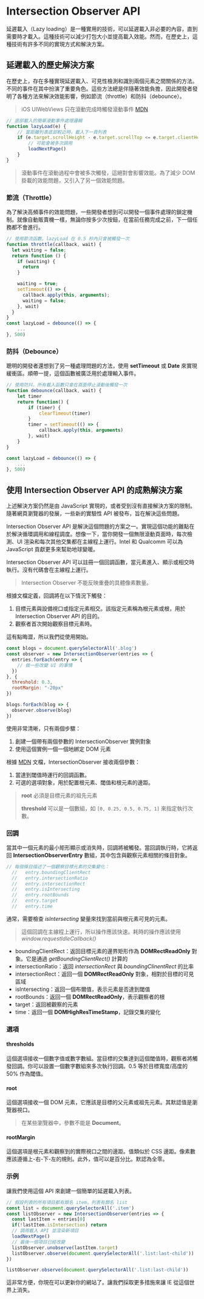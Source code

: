 # Intersection Observer API

延遲載入（Lazy loading）是一種實用的技術，可以延遲載入非必要的內容，直到需要時才載入。這種技術可以減少打包大小並提高載入效能。然而，在歷史上，這種技術有許多不同的實現方式和解決方案。

## 延遲載入的歷史解決方案

在歷史上，存在多種實現延遲載入、可見性檢測和識別兩個元素之間關係的方法。不同的事件在其中扮演了重要角色。這些方法總是伴隨著效能負擔，因此開發者發明了各種方法來解決效能影響，例如節流（throttle）和防抖（debounce）。

> iOS UIWebViews 只在滾動完成時觸發滾動事件 [MDN](https://developer.mozilla.org/en-US/docs/Web/API/Document/scroll_event)

```JavaScript
// 底部載入的簡單滾動事件處理邏輯
function lazyLoad(e) {
    // 當距離列表底部較近時，載入下一頁列表
    if (e.target.scrollHeight - e.target.scrollTop <= e.target.clientHeight) {
        // 可能會被多次調用
        loadNextPage()
    }
}
```

> 滾動事件在滾動過程中會被多次觸發，這絕對會影響效能。為了減少 DOM 掛載的效能問題，又引入了另一個效能問題。

### 節流（Throttle）

為了解決高頻事件的效能問題，一些開發者想到可以開發一個事件處理的鎖定機制。就像自動販賣機一樣，無論你按多少次按鈕，在當前任務完成之前，下一個任務都不會進行。

```JavaScript
// 使用節流函數，lazyLoad 在 0.5 秒內只會被觸發一次
function throttle(callback, wait) {
  let waiting = false;
  return function () {
    if (waiting) {
      return
    }

    waiting = true;
    setTimeout(() => {
      callback.apply(this, arguments);
      waiting = false;
    }, wait)
  }
}
const lazyLoad = debounce(() => {
    ...
}, 500)
```

### 防抖（Debounce）

聰明的開發者還想到了另一種處理問題的方法，使用 **setTimeout** 或 **Date** 來實現緩衝區。順帶一提，這個函數被廣泛用於處理輸入事件。

```JavaScript
// 使用防抖，所有載入函數只會在頁面停止滾動後觸發一次
function debounce(callback, wait) {
    let timer
    return function() {
        if (timer) {
            clearTimeout(timer)
        }
        timer = setTimeout(() => {
            callback.apply(this, arguments)
        }, wait)
    }
}

const lazyLoad = debounce(() => {
    ...
}, 500)
```

## 使用 Intersection Observer API 的成熟解決方案

上述解決方案仍然是由 JavaScript 實現的，或者受到沒有直接解決方案的限制。隨著網頁瀏覽器的發展，一些新的實驗性 API 被發布，旨在解決這些問題。

Intersection Observer API 是解決這個問題的方案之一。實現這個功能的難點在於解決循環調用和線程調度。想像一下，當你開發一個無限滾動頁面時，每次檢測、UI 渲染和每次其他交集都在主線程上運行。Intel 和 Qualcomm 可以為 JavaScript 貢獻更多來幫助地球變暖。

Intersection Observer API 可以註冊一個回調函數，當元素進入、顯示或相交時執行。沒有代碼會在主線程上運行。

> Intersection Observer 不能反映重疊的具體像素數量。

根據文檔定義，回調將在以下情況下觸發：

1. 目標元素與設備視口或指定元素相交。該指定元素稱為根元素或根，用於 Intersection Observer API 的目的。
2. 觀察者首次開始觀察目標元素時。

這有點晦澀，所以我們從使用開始。

```JavaScript
const blogs = document.querySelectorAll('.blog')
const observer = new IntersectionObserver(entries => {
  entries.forEach(entry => {
    // 做一些改變 UI 的事情
  })
}, {
  threshold: 0.3,
  rootMargin: "-20px"
})

blogs.forEach(blog => {
  observer.observe(blog)
})
```

使用非常清晰，只有兩個步驟：

1. 創建一個帶有兩個參數的 IntersectionObserver 實例對象
2. 使用這個實例一個一個地綁定 DOM 元素

根據 [MDN](https://developer.mozilla.org/en-US/docs/Web/API/Intersection_Observer_API) 文檔，IntersectionObserver 接收兩個參數：

1. 當達到閾值時運行的回調函數。
2. 可選的選項對象，用於配置根元素、閾值和根元素的邊距。

> **root** 必須是目標元素的祖先元素
>
> **threshold** 可以是一個數組，如 `[0, 0.25, 0.5, 0.75, 1]` 來指定執行次數。

### 回調

當其中一個元素的最小矩形顯示或消失時，回調將被觸發。當回調執行時，它將返回 **IntersectionObserverEntry** 數組，其中包含與觀察元素相關的條目對象。

```JavaScript
// 每個條目描述了一個觀察目標元素的交集變化：
  //   entry.boundingClientRect
  //   entry.intersectionRatio
  //   entry.intersectionRect
  //   entry.isIntersecting
  //   entry.rootBounds
  //   entry.target
  //   entry.time
```

通常，需要檢查 _isIntersecting_ 變量來找到當前與根元素可見的元素。

> 這個回調在主線程上運行，所以操作應該快速。耗時的操作應該使用 _window.requestIdleCallback()_

- boundingClientRect：返回目標元素的邊界矩形作為 **DOMRectReadOnly** 對象。它是通過 _getBoundingClientRect()_ 計算的
- intersectionRatio：返回 _intersectionRect_ 與 _boundingClinentRect_ 的比率
- intersectionRect：返回一個 **DOMRectReadOnly** 對象，相對於目標的可見區域
- isIntersecting：返回一個布爾值，表示元素是否達到閾值
- rootBounds：返回一個 **DOMRectReadOnly**，表示觀察者的根
- target：返回被觀察的元素
- time：返回一個 **DOMHighResTimeStamp**，記錄交集的變化

### 選項

#### thresholds

這個選項接收一個數字值或數字數組。當目標的交集達到這個閾值時，觀察者將觸發回調。你可以設置一個數字數組來多次執行回調。0.5 等於目標寬度/高度的 50% 作為閾值。

#### root

這個選項接收一個 DOM 元素，它應該是目標的父元素或祖先元素。其默認值是瀏覽器視口。

> 在某些瀏覽器中，參數不能是 **Document**。

#### rootMargin

這個選項是根元素和觀察到的實際視口之間的邊距。值類似於 CSS 邊距。像素數應該遵循上-右-下-左的規則。此外，值可以是百分比。默認為全零。

### 示例

讓我們使用這個 API 來創建一個簡單的延遲載入列表。

```JavaScript
// 假設列表的所有項目都有類名 item，列表有類名 list
const list = document.querySelectorAll('.item')
const listObserver = new IntersectionObserver(entries => {
  const lastItem = entries[0]
  if(!lastItem.isIntersection) return
  // 調用載入 API 並渲染新項目
  loadNextPage()
  // 最後一個項目已經改變
  listObserver.unobserve(lastItem.target)
  listObserver.observe(document.querySelectorAll('.list:last-child'))
})

listObserver.observe(document.querySelectorAll('.list:last-child'))
```

這非常方便，你現在可以更新你的網站了。讓我們採取更多措施來讓 IE 從這個世界上消失。
